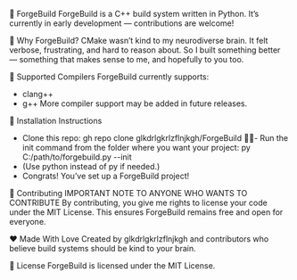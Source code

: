 🔨 ForgeBuild
ForgeBuild is a C++ build system written in Python.
It’s currently in early development — contributions are welcome!

🧠 Why ForgeBuild?
CMake wasn’t kind to my neurodiverse brain.
It felt verbose, frustrating, and hard to reason about.
So I built something better — something that makes sense to me, and hopefully to you too.

🔧 Supported Compilers
ForgeBuild currently supports:
- clang++
- g++
More compiler support may be added in future releases.

🚀 Installation Instructions
- Clone this repo:
gh repo clone glkdrlgkrlzflnjkgh/ForgeBuild
- Run the init command from the folder where you want your project:
py C:/path/to/forgebuild.py --init
- (Use python instead of py if needed.)
- Congrats! You’ve set up a ForgeBuild project!

📝 Contributing
IMPORTANT NOTE TO ANYONE WHO WANTS TO CONTRIBUTE
By contributing, you give me rights to license your code under the MIT License.
This ensures ForgeBuild remains free and open for everyone.

❤️ Made With Love
Created by glkdrlgkrlzflnjkgh
and contributors who believe build systems should be kind to your brain.

📄 License
ForgeBuild is licensed under the MIT License.


